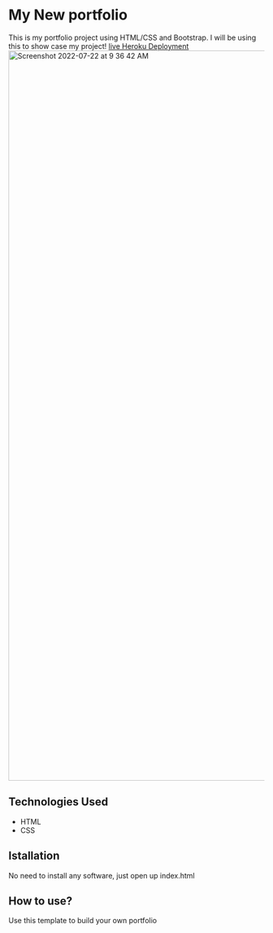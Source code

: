# My New portfolio
This is my portfolio project using HTML/CSS and Bootstrap. I will be using this to show case my project!
[live Heroku Deployment]()
<img width="1435" alt="Screenshot 2022-07-22 at 9 36 42 AM" src="https://user-images.githubusercontent.com/99715304/180360455-86f3377e-37eb-44c7-ac35-57ea39b97df6.png">


## Technologies Used
- HTML
- CSS

## Istallation
No need to install any software, just open up index.html

## How to use?
Use this template to build your own portfolio
